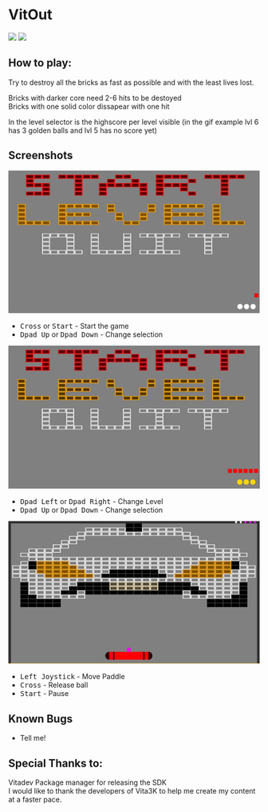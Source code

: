 # VitOut

[<img src="https://img.shields.io/github/downloads/Dane64/VitOut/total">](https://github.com/Dane64/VitOut/releases)
[<img src="https://img.shields.io/github/v/release/Dane64/Vitout">](https://github.com/Dane64/VitOut/releases/latest)

## How to play:
Try to destroy all the bricks as fast as possible and with the least lives lost.

Bricks with darker core need 2-6 hits to be destoyed \
Bricks with one solid color dissapear with one hit

In the level selector is the highscore per level visible (in the gif example lvl 6 has 3 golden balls and lvl 5 has no score yet)

## Screenshots
<img src="Screenshots/MainMenu.gif"><br>
- <kbd>Cross</kbd> or <kbd>Start</kbd> - Start the game
- <kbd>Dpad Up</kbd> or <kbd>Dpad Down</kbd> - Change selection

<img src="Screenshots/LevelSelect.gif"><br>
- <kbd>Dpad Left</kbd> or <kbd>Dpad Right</kbd> - Change Level
- <kbd>Dpad Up</kbd> or <kbd>Dpad Down</kbd> - Change selection

<img src="Screenshots/Game.gif"><br>
- <kbd>Left Joystick</kbd> - Move Paddle
- <kbd>Cross</kbd> - Release ball
- <kbd>Start</kbd> - Pause

## Known Bugs

- Tell me!

## Special Thanks to:

Vitadev Package manager for releasing the SDK \
I would like to thank the developers of Vita3K to help me create my content at a faster pace.
